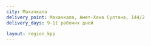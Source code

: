 ```yaml
---
city: Махачкала
delivery_point: Махачкала, Амет-Хана Султана, 144/2
delivery_days: 9-11 рабочих дней

layout: region_kpp
---
```

